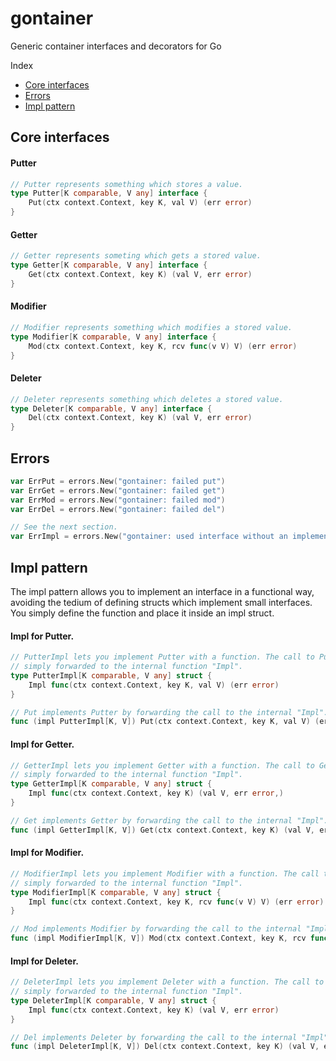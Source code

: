 # gontainer
Generic container interfaces and decorators for Go

Index
- [Core interfaces](#core-interfaces)
- [Errors](#errors)
- [Impl pattern](#impl-pattern)



## Core interfaces

#### Putter
```go
// Putter represents something which stores a value.
type Putter[K comparable, V any] interface {
	Put(ctx context.Context, key K, val V) (err error)
}
```

#### Getter
```go
// Getter represents someting which gets a stored value.
type Getter[K comparable, V any] interface {
	Get(ctx context.Context, key K) (val V, err error)
}
```

#### Modifier
```go
// Modifier represents something which modifies a stored value.
type Modifier[K comparable, V any] interface {
	Mod(ctx context.Context, key K, rcv func(v V) V) (err error)
}
```

#### Deleter
```go
// Deleter represents something which deletes a stored value.
type Deleter[K comparable, V any] interface {
	Del(ctx context.Context, key K) (val V, err error)
}
```



## Errors
```go
var ErrPut = errors.New("gontainer: failed put")
var ErrGet = errors.New("gontainer: failed get")
var ErrMod = errors.New("gontainer: failed mod")
var ErrDel = errors.New("gontainer: failed del")

// See the next section.
var ErrImpl = errors.New("gontainer: used interface without an implementation")
```



## Impl pattern

The impl pattern allows you to implement an interface in a functional way, avoiding the tedium of defining structs which implement small interfaces. You simply define the function and place it inside an impl struct.

#### Impl for Putter.
```go
// PutterImpl lets you implement Putter with a function. The call to Put is
// simply forwarded to the internal function "Impl".
type PutterImpl[K comparable, V any] struct {
	Impl func(ctx context.Context, key K, val V) (err error)
}

// Put implements Putter by forwarding the call to the internal "Impl".
func (impl PutterImpl[K, V]) Put(ctx context.Context, key K, val V) (err error)
```

#### Impl for Getter.
```go
// GetterImpl lets you implement Getter with a function. The call to Get is
// simply forwarded to the internal function "Impl".
type GetterImpl[K comparable, V any] struct {
	Impl func(ctx context.Context, key K) (val V, err error,)
}

// Get implements Getter by forwarding the call to the internal "Impl".
func (impl GetterImpl[K, V]) Get(ctx context.Context, key K) (val V, err error)
```

#### Impl for Modifier.
```go
// ModifierImpl lets you implement Modifier with a function. The call to Mod is
// simply forwarded to the internal function "Impl".
type ModifierImpl[K comparable, V any] struct {
	Impl func(ctx context.Context, key K, rcv func(v V) V) (err error)
}

// Mod implements Modifier by forwarding the call to the internal "Impl".
func (impl ModifierImpl[K, V]) Mod(ctx context.Context, key K, rcv func(v V) V) (err error)
```

#### Impl for Deleter.
```go
// DeleterImpl lets you implement Deleter with a function. The call to Del is
// simply forwarded to the internal function "Impl".
type DeleterImpl[K comparable, V any] struct {
	Impl func(ctx context.Context, key K) (val V, err error)
}

// Del implements Deleter by forwarding the call to the internal "Impl".
func (impl DeleterImpl[K, V]) Del(ctx context.Context, key K) (val V, err error)
```
